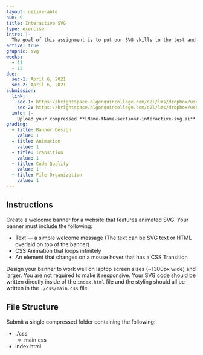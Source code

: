 ```yaml
---
layout: deliverable
num: 9
title: Interactive SVG
type: exercise
intro: |-
  The goal of this assignment is to put our SVG skills to the test and create an interactive banner.
active: true
graphic: svg
weeks:
  - 11
  - 12
due:
  sec-1: April 6, 2021
  sec-2: April 6, 2021
submission:
  link:
    sec-1: https://brightspace.algonquincollege.com/d2l/lms/dropbox/user/folder_submit_files.d2l?db=289603&grpid=0&isprv=0&bp=0&ou=332375
    sec-2: https://brightspace.algonquincollege.com/d2l/lms/dropbox/user/folder_submit_files.d2l?db=290052&grpid=0&isprv=0&bp=0&ou=317259
  info: |-
    Upload your compressed **lName-fName-section#-interactive-svg.ai** file on Brightspace.
grading:
  - title: Banner Design
    value: 1
  - title: Animation 
    value: 1
  - title: Transition 
    value: 1
  - title: Code Quality
    value: 1
  - title: File Organization
    value: 1
---
```


## Instructions
Create a welcome banner for a website that features animated SVG. Your banner must include the following:

- Text — a simple welcome message (The text can be SVG text or HTML overlaid on top of the banner)
- CSS Animation that loops infinitely
- An element that changes on a mouse hover that has a CSS Transition

Design your banner to work well on laptop screen sizes (~1300px wide) and larger. You are not required to make it responsive. Your SVG code should be written directly inside of the `index.html` file and the styling should all be written in the `./css/main.css` file.
## File Structure

Submit a single compressed folder containing the following:

- ./css
  - main.css
- index.html

